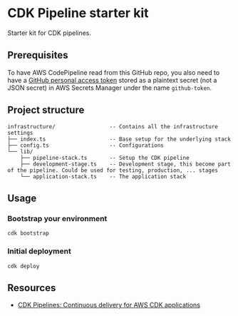# CDK Pipeline starter kit

Starter kit for CDK pipelines.

## Prerequisites
To have AWS CodePipeline read from this GitHub repo, you also need to have a [GitHub personal access token](https://help.github.com/en/github/authenticating-to-github/creating-a-personal-access-token-for-the-command-line) stored as a plaintext secret (not a JSON secret) in AWS Secrets Manager under the name `github-token`.

## Project structure
```
infrastructure/                 -- Contains all the infrastructure settings
├── index.ts                    -- Base setup for the underlying stack
├── config.ts                   -- Configurations
└── lib/
    ├── pipeline-stack.ts       -- Setup the CDK pipeline
    ├── development-stage.ts    -- Development stage, this become part of the pipeline. Could be used for testing, production, ... stages
    └── application-stack.ts    -- The application stack
```

## Usage
### Bootstrap your environment
```
cdk bootstrap
```

### Initial deployment
```
cdk deploy
```


## Resources
* [CDK Pipelines: Continuous delivery for AWS CDK applications](https://aws.amazon.com/blogs/developer/cdk-pipelines-continuous-delivery-for-aws-cdk-applications/)
